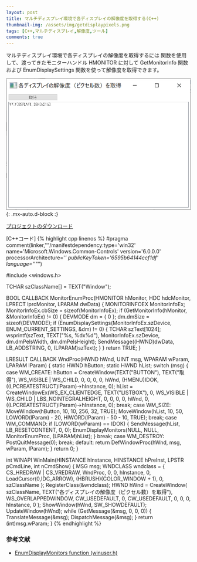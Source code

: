 ```yaml
---
layout: post
title: マルチディスプレイ環境で各ディスプレイの解像度を取得する(C++)
thumbnail-img: /assets/img/getdisplaypixels.png
tags: [C++,マルチディスプレイ,解像度,ツール]
comments: true
---
```


マルチディスプレイ環境で各ディスプレイの解像度を取得するには  関数を使用して、渡ってきたモニターハンドル HMONITOR に対して GetMonitorInfo 関数および EnumDisplaySettings 関数を使って解像度を取得できます。

![](/assets/img/getdisplaypixels.png){: .mx-auto.d-block :}

[プロジェクトのダウンロード](https://github.com/kenjinote/GetDisplayPixels/archive/master.zip)

[C++コード]
{% highlight cpp linenos %}
#pragma comment(linker,"\"/manifestdependency:type='win32' name='Microsoft.Windows.Common-Controls' version='6.0.0.0' processorArchitecture='*' publicKeyToken='6595b64144ccf1df' language='*'\"")

#include <windows.h>

TCHAR szClassName[] = TEXT("Window");

BOOL CALLBACK MonitorEnumProc(HMONITOR hMonitor, HDC hdcMonitor, LPRECT lprcMonitor, LPARAM dwData)
{
  MONITORINFOEX MonitorInfoEx;
  MonitorInfoEx.cbSize = sizeof(MonitorInfoEx);
  if (GetMonitorInfo(hMonitor, &MonitorInfoEx) != 0)
  {
    DEVMODE dm = { 0 };
    dm.dmSize = sizeof(DEVMODE);
    if (EnumDisplaySettings(MonitorInfoEx.szDevice, ENUM_CURRENT_SETTINGS, &dm) != 0)
    {
      TCHAR szText[1024];
      wsprintf(szText, TEXT("%s, %dx%d"), MonitorInfoEx.szDevice, dm.dmPelsWidth, dm.dmPelsHeight);
      SendMessage((HWND)dwData, LB_ADDSTRING, 0, (LPARAM)szText);
    }
  }
  return TRUE;
}

LRESULT CALLBACK WndProc(HWND hWnd, UINT msg, WPARAM wParam, LPARAM lParam)
{
  static HWND hButton;
  static HWND hList;
  switch (msg)
  {
  case WM_CREATE:
    hButton = CreateWindow(TEXT("BUTTON"), TEXT("取得"), WS_VISIBLE | WS_CHILD, 0, 0, 0, 0, hWnd, (HMENU)IDOK, ((LPCREATESTRUCT)lParam)->hInstance, 0);
    hList = CreateWindowEx(WS_EX_CLIENTEDGE, TEXT("LISTBOX"), 0, WS_VISIBLE | WS_CHILD | LBS_NOINTEGRALHEIGHT, 0, 0, 0, 0, hWnd, 0, ((LPCREATESTRUCT)lParam)->hInstance, 0);
    break;
  case WM_SIZE:
    MoveWindow(hButton, 10, 10, 256, 32, TRUE);
    MoveWindow(hList, 10, 50, LOWORD(lParam) - 20, HIWORD(lParam) - 50 - 10, TRUE);
    break;
  case WM_COMMAND:
    if (LOWORD(wParam) == IDOK)
    {
      SendMessage(hList, LB_RESETCONTENT, 0, 0);
      EnumDisplayMonitors(NULL, NULL, MonitorEnumProc, (LPARAM)hList);
    }
    break;
  case WM_DESTROY:
    PostQuitMessage(0);
    break;
  default:
    return DefWindowProc(hWnd, msg, wParam, lParam);
  }
  return 0;
}

int WINAPI WinMain(HINSTANCE hInstance, HINSTANCE hPreInst, LPSTR pCmdLine, int nCmdShow)
{
  MSG msg;
  WNDCLASS wndclass = {
    CS_HREDRAW | CS_VREDRAW,
    WndProc,
    0,
    0,
    hInstance,
    0,
    LoadCursor(0,IDC_ARROW),
    (HBRUSH)(COLOR_WINDOW + 1),
    0,
    szClassName
  };
  RegisterClass(&wndclass);
  HWND hWnd = CreateWindow(
    szClassName,
    TEXT("各ディスプレイの解像度（ピクセル数）を取得"),
    WS_OVERLAPPEDWINDOW,
    CW_USEDEFAULT,
    0,
    CW_USEDEFAULT,
    0,
    0,
    0,
    hInstance,
    0
  );
  ShowWindow(hWnd, SW_SHOWDEFAULT);
  UpdateWindow(hWnd);
  while (GetMessage(&msg, 0, 0, 0))
  {
    TranslateMessage(&msg);
    DispatchMessage(&msg);
  }
  return (int)msg.wParam;
}
{% endhighlight %}

### 参考文献
- [EnumDisplayMonitors function (winuser.h)](https://docs.microsoft.com/en-us/windows/win32/api/winuser/nf-winuser-enumdisplaymonitors)
